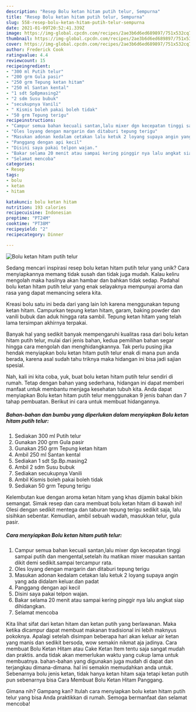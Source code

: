```yaml
---
description: "Resep Bolu ketan hitam putih telur, Sempurna"
title: "Resep Bolu ketan hitam putih telur, Sempurna"
slug: 558-resep-bolu-ketan-hitam-putih-telur-sempurna
date: 2021-01-09T20:52:41.339Z
image: https://img-global.cpcdn.com/recipes/2ae3b6d6ed689897/751x532cq70/bolu-ketan-hitam-putih-telur-foto-resep-utama.jpg
thumbnail: https://img-global.cpcdn.com/recipes/2ae3b6d6ed689897/751x532cq70/bolu-ketan-hitam-putih-telur-foto-resep-utama.jpg
cover: https://img-global.cpcdn.com/recipes/2ae3b6d6ed689897/751x532cq70/bolu-ketan-hitam-putih-telur-foto-resep-utama.jpg
author: Frederick Cook
ratingvalue: 4.4
reviewcount: 15
recipeingredient:
- "300 ml Putih telur"
- "200 grm Gula pasir"
- "250 grm Tepung ketan hitam"
- "250 ml Santan kental"
- "1 sdt SpBpmasing2"
- "2 sdm Susu bubuk"
- "secukupnya Vanili"
- " Kismis boleh pakai boleh tidak"
- "50 grm Tepung terigu"
recipeinstructions:
- "Campur semua bahan kecuali santan,lalu mixer dgn kecepatan tinggi sampai putih dan mengental,setelah itu matikan mixer masukan santan dikit demi sedikit.sampai tercampur rata."
- "Oles loyang dengan margarin dan ditaburi tepung terigu"
- "Masukan adonan kedalam cetakan lalu ketuk 2 loyang supaya angin yang ada didalam keluar.dan padat"
- "Panggang dengan api kecil"
- "Disini saya pakai telpon wajan."
- "Bakar selama 20 menit atau sampai kering pinggir nya lalu angkat siap dihidangkan."
- "Selamat mencoba"
categories:
- Resep
tags:
- bolu
- ketan
- hitam

katakunci: bolu ketan hitam 
nutrition: 193 calories
recipecuisine: Indonesian
preptime: "PT24M"
cooktime: "PT38M"
recipeyield: "2"
recipecategory: Dinner

---
```



![Bolu ketan hitam putih telur](https://img-global.cpcdn.com/recipes/2ae3b6d6ed689897/751x532cq70/bolu-ketan-hitam-putih-telur-foto-resep-utama.jpg)

Sedang mencari inspirasi resep bolu ketan hitam putih telur yang unik? Cara menyiapkannya memang tidak susah dan tidak juga mudah. Kalau keliru mengolah maka hasilnya akan hambar dan bahkan tidak sedap. Padahal bolu ketan hitam putih telur yang enak selayaknya mempunyai aroma dan rasa yang dapat memancing selera kita.

Kreasi bolu satu ini beda dari yang lain loh karena menggunakan tepung ketan hitam. Campurkan tepung ketan hitam, garam, baking powder dan vanili bubuk dan aduk hingga rata sambil. Tepung ketan hitam yang telah lama tersimpan akhirnya terpakai.

Banyak hal yang sedikit banyak mempengaruhi kualitas rasa dari bolu ketan hitam putih telur, mulai dari jenis bahan, kedua pemilihan bahan segar hingga cara mengolah dan menghidangkannya. Tak perlu pusing jika hendak menyiapkan bolu ketan hitam putih telur enak di mana pun anda berada, karena asal sudah tahu triknya maka hidangan ini bisa jadi sajian spesial.


Nah, kali ini kita coba, yuk, buat bolu ketan hitam putih telur sendiri di rumah. Tetap dengan bahan yang sederhana, hidangan ini dapat memberi manfaat untuk membantu menjaga kesehatan tubuh kita. Anda dapat menyiapkan Bolu ketan hitam putih telur menggunakan 9 jenis bahan dan 7 tahap pembuatan. Berikut ini cara untuk membuat hidangannya.

<!--inarticleads1-->

##### Bahan-bahan dan bumbu yang diperlukan dalam menyiapkan Bolu ketan hitam putih telur:

1. Sediakan 300 ml Putih telur
1. Gunakan 200 grm Gula pasir
1. Gunakan 250 grm Tepung ketan hitam
1. Ambil 250 ml Santan kental
1. Sediakan 1 sdt Sp.Bp.masing2
1. Ambil 2 sdm Susu bubuk
1. Sediakan secukupnya Vanili
1. Ambil  Kismis boleh pakai boleh tidak
1. Sediakan 50 grm Tepung terigu


Kelembutan kue dengan aroma ketan hitam yang khas dijamin bakal bikin semangat. Simak resep dan cara membuat bolu ketan hitam di bawah ini! Olesi dengan sedikit mentega dan taburan tepung terigu sedikit saja, lalu sisihkan sebentar. Kemudian, ambil sebuah wadah, masukkan telur, gula pasir. 

<!--inarticleads2-->

##### Cara menyiapkan Bolu ketan hitam putih telur:

1. Campur semua bahan kecuali santan,lalu mixer dgn kecepatan tinggi sampai putih dan mengental,setelah itu matikan mixer masukan santan dikit demi sedikit.sampai tercampur rata.
1. Oles loyang dengan margarin dan ditaburi tepung terigu
1. Masukan adonan kedalam cetakan lalu ketuk 2 loyang supaya angin yang ada didalam keluar.dan padat
1. Panggang dengan api kecil
1. Disini saya pakai telpon wajan.
1. Bakar selama 20 menit atau sampai kering pinggir nya lalu angkat siap dihidangkan.
1. Selamat mencoba


Kita lihat sifat dari ketan hitam dan ketan putih yang berlawanan. Maka ketika dicampur dapat membuat makanan tradisional ini lebih maknyus pokoknya. Apalagi setelah disimpan beberapa hari akan keluar air ketan yang manis dan sedikit bersoda, wow semakin nikmat aja jadinya. Cara membuat Bolu Ketan Hitam atau Cake Ketan Item tentu saja sangat mudah dan praktis. anda tidak akan memerlukan waktu yang cukup lama untuk membuatnya. bahan-bahan yang digunakan juga mudah di dapat dan terjangkau dimana-dimana. hal ini semakin memudahkan anda untuk. Sebenarnya bolu jenis ketan, tidak hanya ketan hitam saja tetapi ketan putih pun sebenarnya bisa Cara Membuat Bolu Ketan Hitam Panggang. 

Gimana nih? Gampang kan? Itulah cara menyiapkan bolu ketan hitam putih telur yang bisa Anda praktikkan di rumah. Semoga bermanfaat dan selamat mencoba!
